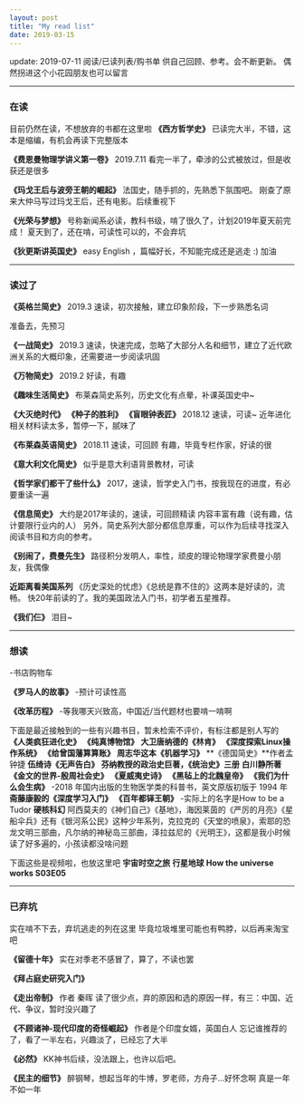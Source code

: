 ```yaml
---
layout: post
title: "My read list"
date: 2019-03-15
---
```

update: 2019-07-11
阅读/已读列表/购书单
供自己回顾、参考。会不断更新。
偶然拐进这个小花园朋友也可以留言

***
### 在读
目前仍然在读，不想放弃的书都在这里啦
**《西方哲学史》**
已读完大半，不错，这本是缩编，有机会再读下完整版本

**《费恩曼物理学讲义第一卷》**
2019.7.11 看完一半了，牵涉的公式被放过，但是收获还是很多

**《玛戈王后与波旁王朝的崛起》**
法国史，随手抓的，先熟悉下氛围吧。
刚查了原来大仲马写过玛戈王后，还有电影。后续重视下

**《光荣与梦想》**
号称新闻系必读，教科书级，啃了很久了，计划2019年夏天前完成！
夏天到了，还在啃，可读性可以的，不会弃坑

**《狄更斯讲英国史》**
easy English ，篇幅好长，不知能完成还是逃走 :)
加油

***
### 读过了
**《英格兰简史》**
2019.3 速读，初次接触，建立印象阶段，下一步熟悉名词

准备去，先预习

**《一战简史》**
2019.3 速读，快速完成，忽略了大部分人名和细节，建立了近代欧洲关系的大概印象，还需要进一步阅读巩固

**《万物简史》**
2019.2
好读，有趣

**《趣味生活简史》**
布莱森简史系列，历史文化有点晕，补课英国史中~

**《大灭绝时代》**
**《种子的胜利》**
**《盲眼钟表匠》**
2018.12 速读，可读~
近年进化相关材料读太多，暂停一下，腻味了

**《布莱森英语简史》**
2018.11 速读，可回顾
有趣，毕竟专栏作家，好读的很

**《意大利文化简史》**
似乎是意大利语背景教材，可读

**《哲学家们都干了些什么》**
2017，速读，哲学史入门书，按我现在的进度，有必要重读一遍

**《信息简史》**
大约是2017年读的，速读，可回顾精读
内容丰富有趣（说有趣，估计要限行业内的人）
另外，简史系列大部分都信息厚重，可以作为后续寻找深入阅读书目和方向的参考。

**《别闹了，费曼先生》**
路径积分发明人，率性，顽皮的理论物理学家费曼小朋友，我偶像

**近距离看美国系列**
《历史深处的忧虑》《总统是靠不住的》这两本是好读的，流畅。
快20年前读的了。我的美国政法入门书，初学者五星推荐。

**《我们仨》**
泪目~

***
### 想读
-书店购物车

**《罗马人的故事》**
-预计可读性高

**《改革历程》**
-等我哪天兴致高，中国近/当代题材也要啃一啃啊

下面是最近接触到的一些有兴趣书目，暂未检索不评价，有标注都是别人写的
**《人类疯狂进化史》**
**《纯真博物馆》**
**大卫唐纳德的《林肯》**
**《深度探索Linux操作系统》**
**《给曾国藩算算账》**
**周志华这本《机器学习》**
**《德国简史》**作者孟钟捷
**伍绮诗《无声告白》**
**芬纳教授的政治史巨著，《统治史》三册**
**白川静所著《金文的世界-殷周社会史》**
**《夏威夷史诗》**
**《黑毡上的北魏皇帝》**
**《我们为什么会生病》**
-2018 年国内出版的生物医学类的科普书，英文原版初版于 1994 年
**斋藤康毅的《深度学习入门》**
**《百年都铎王朝》**
-实际上的名字是How to be a Tudor
**硬核科幻**
阿西莫夫的《神们自己》《基地》，海因莱茵的《严厉的月亮》《星船伞兵》还有《银河系公民》这种少年系列，克拉克的《天堂的喷泉》，索耶的恐龙文明三部曲，凡尔纳的神秘岛三部曲，泽拉兹尼的《光明王》，这都是我小时候读了好多遍的，小孩读都没啥问题

下面这些是视频啦，也放这里吧
**宇宙时空之旅**
**行星地球**
**How the universe works S03E05**


***
### 已弃坑
实在啃不下去，弃坑逃走的列在这里
毕竟垃圾堆里可能也有鸭脖，以后再来淘宝吧

**《留德十年》**
实在对季老不感冒了，算了，不读也罢

**《拜占庭史研究入门》**

**《走出帝制》**
作者 秦晖
读了很少点，弃的原因和选的原因一样，有三：中国、近代、争议，暂时没兴趣了

**《不顾诸神-现代印度的奇怪崛起》**
作者是个印度女婿，英国白人
忘记谁推荐的了，看了一半左右，兴趣淡了，已经忘了大半

**《必然》**
KK神书后续，没法跟上，也许以后吧。

**《民主的细节》**
醉钢琴，想起当年的牛博，罗老师，方舟子...好怀念啊
真是一年不如一年
